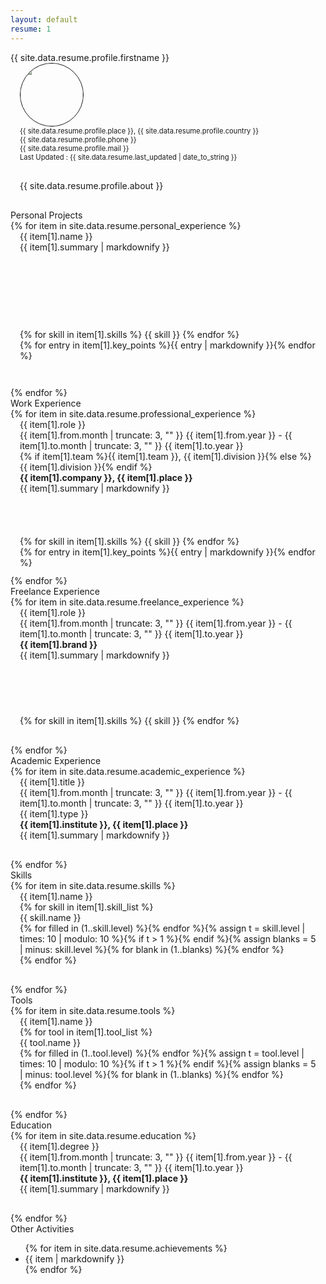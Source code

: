 ```yaml
---
layout: default
resume: 1
---
```


<div class="container">
    <div class="row">
        <div class="col-xs-12 col-sm-12 col-md-offset-1 col-md-10 col-lg-offset-2 col-lg-8">
            <div class="page">
                <article class="page-content">
                    <div class="row">
                        <div class="col-md-12">
                            <div class="row resume-section">
                                <div class="col-sm-2 col-xs-12 resume-header">
                                    <span>{{ site.data.resume.profile.firstname }}</span>
                                </div>
                                <div class="col-sm-10 col-xs-12 text-justify">
                                    <div class="col-sm-6 col-xs-12 text-center" style="font-size: 0.8em; padding: 0px 15px 30px 15px;">
                                        <div class="col-xs-12">
                                            <img src="{{ '/assets/img/' | append: site.data.resume.profile.image | prepend: site.baseurl }}" style="width: 100px; border: 1px solid; border-radius: 50%;" />
                                        </div>
                                        <div class="col-xs-12">
                                            <i class="fa fa-globe"></i> {{ site.data.resume.profile.place }}, {{ site.data.resume.profile.country }} <i class="fa fa-globe"></i>
                                        </div>
                                        <div class="col-xs-12">
                                            <i class="fa fa-phone"></i> {{ site.data.resume.profile.phone }} <i class="fa fa-flip-horizontal fa-phone"></i>
                                        </div>
                                        <div class="col-xs-12">
                                            <i class="fa fa-envelope-o"></i> {{ site.data.resume.profile.mail }} <i class="fa fa-envelope-o"></i>
                                        </div>
                                        <div class="col-xs-12">
                                            <i class="fa fa-calendar"></i> Last Updated : {{ site.data.resume.last_updated | date_to_string }} <i class="fa fa-calendar"></i>
                                        </div>
                                    </div>
                                    <div class="col-sm-6 col-xs-12"  style="padding: 0px 15px 30px 15px;">
                                        {{ site.data.resume.profile.about }}
                                    </div>
                                </div>
                            </div>
                        </div>
                    </div>
                    <div class="row">
                        <div class="col-md-12">
                            <div class="row resume-section">
                                <div class="col-sm-2 col-xs-12 resume-header">
                                    <span>Personal Projects</span>
                                </div>
                                <div class="col-sm-10 col-xs-12">
                                    {% for item in site.data.resume.personal_experience %}
                                    <div class="col-sm-6 col-xs-12 flip-container" style="padding: 0px 15px 30px 15px;" ontouchstart="this.classList.toggle('hover');" ontouchend="this.classList.toggle('hover');">
                                        <div class="flipper" style="height: 220px;">
                                            <div class="project-card front">
                                                <div class="col-xs-12 project-title">{{ item[1].name }}</div>
                                                <div class="col-xs-12 project-descr" style="height: 140px;">{{ item[1].summary | markdownify }}</div>
                                                <div class="col-xs-12 project-tags">
                                                {% for skill in item[1].skills %}
                                                    <span class="project-tag">{{ skill }}</span>
                                                {% endfor %}
                                                </div>
                                            </div>
                                            <div class="project-card back">
                                                <div class="col-xs-12 project-key-points">
                                                    {% for entry in item[1].key_points %}{{ entry | markdownify }}{% endfor %}
                                                </div>
                                                <div class="col-xs-12 text-center">
                                                    <a title="View Website" href="{{ item[1].url }}" class="btn btn-primary btn-sm"><i class="fa fa-globe"></i></a>
                                                    <a title="View Code" href="{{ item[1].github }}" class="btn btn-primary btn-sm"><i class="fa fa-github"></i></a>
                                                </div>
                                            </div>
                                        </div>
                                    </div>
                                    {% endfor %}
                                </div>
                            </div>
                        </div>
                    </div>
                    <div class="row">
                        <div class="col-md-12">
                            <div class="row resume-section">
                                <div class="col-sm-2 col-xs-12 resume-header">
                                    <span>Work Experience</span>
                                </div>
                                <div class="col-sm-10 col-xs-12">
                                    {% for item in site.data.resume.professional_experience %}
                                    <div class="col-sm-6 col-xs-12 flip-container" style="padding: 0px 15px 30px 15px;" ontouchstart="this.classList.toggle('hover');" ontouchend="this.classList.toggle('hover');">
                                        <div class="flipper" style="height: 220px;">
                                            <div class="project-card front">
                                                <div class="col-xs-12 project-title">{{ item[1].role }}</div>
                                                <div class="col-xs-12 project-duration">
                                                    {{ item[1].from.month | truncate: 3, "" }} {{ item[1].from.year }} - {{ item[1].to.month | truncate: 3, "" }} {{ item[1].to.year }}
                                                </div>
                                                <div class="col-xs-12 project-infoline">
                                                    {% if item[1].team %}{{ item[1].team }}, {{ item[1].division }}{% else %}{{ item[1].division }}{% endif %}
                                                </div>
                                                <div class="col-xs-12 project-infoline"><strong>{{ item[1].company }}, {{ item[1].place }}</strong></div>
                                                <div class="col-xs-12 project-descr" style="height: 85px;">{{ item[1].summary | markdownify }}</div>
                                                <div class="col-xs-12 project-tags">
                                                {% for skill in item[1].skills %}
                                                    <span class="project-tag">{{ skill }}</span>
                                                {% endfor %}
                                                </div>
                                            </div>
                                            <div class="project-card back">
                                                <div class="col-xs-12 project-key-points">
                                                    {% for entry in item[1].key_points %}{{ entry | markdownify }}{% endfor %}
                                                </div>
                                            </div>
                                        </div>
                                    </div>
                                    {% endfor %}
                                </div>
                            </div>
                        </div>
                    </div>
                    <div class="row">
                        <div class="col-md-12">
                            <div class="row resume-section">
                                <div class="col-sm-2 col-xs-12 resume-header">
                                    <span>Freelance Experience</span>
                                </div>
                                <div class="col-sm-10 col-xs-12">
                                    {% for item in site.data.resume.freelance_experience %}
                                    <div class="col-sm-6 col-xs-12" style="padding: 0px 15px 30px 15px;">
                                        <div class="project-card">
                                            <div class="col-xs-12 project-title">{{ item[1].role }}</div>
                                            <div class="col-xs-12 project-duration">
                                                {{ item[1].from.month | truncate: 3, "" }} {{ item[1].from.year }} - {{ item[1].to.month | truncate: 3, "" }} {{ item[1].to.year }}
                                            </div>
                                            <div class="col-xs-12 project-infoline"><strong>{{ item[1].brand }}</strong></div>
                                            <div class="col-xs-12 project-descr" style="height: 105px;">{{ item[1].summary | markdownify }}</div>
                                            <div class="col-xs-12 project-tags">
                                            {% for skill in item[1].skills %}
                                                <span class="project-tag">{{ skill }}</span>
                                            {% endfor %}
                                            </div>
                                        </div>
                                    </div>
                                    {% endfor %}
                                </div>
                            </div>
                        </div>
                    </div>
                    <div class="row">
                        <div class="col-md-12">
                            <div class="row resume-section">
                                <div class="col-sm-2 col-xs-12 resume-header">
                                    <span>Academic Experience</span>
                                </div>
                                <div class="col-sm-10 col-xs-12">
                                    {% for item in site.data.resume.academic_experience %}
                                    <div class="col-sm-6 col-xs-12" style="padding: 0px 15px 30px 15px;">
                                        <div class="project-card">
                                            <div class="col-xs-12 project-title">{{ item[1].title }}</div>
                                            <div class="col-xs-12 project-duration">
                                                {{ item[1].from.month | truncate: 3, "" }} {{ item[1].from.year }} - {{ item[1].to.month | truncate: 3, "" }} {{ item[1].to.year }}
                                            </div>
                                            <div class="col-xs-12 project-infoline">{{ item[1].type }}</div>
                                            <div class="col-xs-12 project-infoline"><strong>{{ item[1].institute }}, {{ item[1].place }}</strong></div>
                                            <div class="col-xs-12 project-descr">{{ item[1].summary | markdownify }}</div>
                                        </div>
                                    </div>
                                    {% endfor %}
                                </div>
                            </div>
                        </div>
                    </div>
                    <div class="row">
                        <div class="col-md-12">
                            <div class="row resume-section">
                                <div class="col-sm-2 col-xs-12 resume-header">
                                    <span>Skills</span>
                                </div>
                                <div class="col-sm-10 col-xs-12">
                                    {% for item in site.data.resume.skills %}
                                    <div class="col-sm-6 col-xs-12" style="padding: 0px 15px 30px 15px;">
                                        <div class="project-card">
                                            <div class="col-xs-12 project-title">{{ item[1].name }}</i></div>
                                            <div class="col-xs-10 col-xs-offset-1">
                                                {% for skill in item[1].skill_list %}
                                                <div class="col-xs-6">{{ skill.name }}</div>
                                                <div class="col-xs-6">
                                                    {% for filled in (1..skill.level) %}<i class="fa fa-star"></i>{% endfor %}{% assign t = skill.level | times: 10 | modulo: 10 %}{% if t > 1 %}<i class="fa fa-star-half-o"></i>{% endif %}{% assign blanks = 5 | minus: skill.level %}{% for blank in (1..blanks) %}<i class="fa fa-star-o"></i>{% endfor %}
                                                </div>
                                            {% endfor %}
                                            </div>
                                        </div>
                                    </div>
                                    {% endfor %}
                                </div>
                            </div>
                        </div>
                    </div>
                    <div class="row">
                        <div class="col-md-12">
                            <div class="row resume-section">
                                <div class="col-sm-2 col-xs-12 resume-header">
                                    <span>Tools</span>
                                </div>
                                <div class="col-sm-10 col-xs-12">
                                    {% for item in site.data.resume.tools %}
                                    <div class="col-sm-6 col-xs-12" style="padding: 0px 15px 30px 15px;">
                                        <div class="project-card">
                                            <div class="col-xs-12 project-title">{{ item[1].name }}</i></div>
                                            <div class="col-xs-10 col-xs-offset-1">
                                                {% for tool in item[1].tool_list %}
                                                <div class="col-xs-6">{{ tool.name }}</div>
                                                <div class="col-xs-6">
                                                    {% for filled in (1..tool.level) %}<i class="fa fa-star"></i>{% endfor %}{% assign t = tool.level | times: 10 | modulo: 10 %}{% if t > 1 %}<i class="fa fa-star-half-o"></i>{% endif %}{% assign blanks = 5 | minus: tool.level %}{% for blank in (1..blanks) %}<i class="fa fa-star-o"></i>{% endfor %}
                                                </div>
                                            {% endfor %}
                                            </div>
                                        </div>
                                    </div>
                                    {% endfor %}
                                </div>
                            </div>
                        </div>
                    </div>
                    <div class="row">
                        <div class="col-md-12">
                            <div class="row resume-section">
                                <div class="col-sm-2 col-xs-12 resume-header">
                                    <span>Education</span>
                                </div>
                                <div class="col-sm-10 col-xs-12">
                                    {% for item in site.data.resume.education %}
                                    <div class="col-sm-6 col-xs-12" style="padding: 0px 15px 30px 15px;">
                                        <div class="project-card">
                                            <div class="col-xs-12 project-title">{{ item[1].degree }}</div>
                                            <div class="col-xs-12 project-duration">
                                                {{ item[1].from.month | truncate: 3, "" }} {{ item[1].from.year }} - {{ item[1].to.month | truncate: 3, "" }} {{ item[1].to.year }}
                                            </div>
                                            <div class="col-xs-12 project-infoline"><strong>{{ item[1].institute }}, {{ item[1].place }}</strong></div>
                                            <div class="col-xs-12 project-descr">{{ item[1].summary | markdownify }}</div>
                                        </div>
                                    </div>
                                    {% endfor %}
                                </div>
                            </div>
                        </div>
                    </div>
                    <div class="row">
                        <div class="col-md-12">
                            <div class="row resume-section">
                                <div class="col-sm-2 col-xs-12 resume-header">
                                    <span>Other Activities</span>
                                </div>
                                <div class="col-sm-10 col-xs-12">
                                    <ul class="fa-ul">
                                        {% for item in site.data.resume.achievements %}
                                        <li><i class="fa-li fa fa-bullseye"></i>{{ item | markdownify }}</li>
                                        {% endfor %}
                                    </ul>
                                </div>
                            </div>
                        </div>
                    </div>
                </article>
            </div>
        </div>
    </div>
</div>
